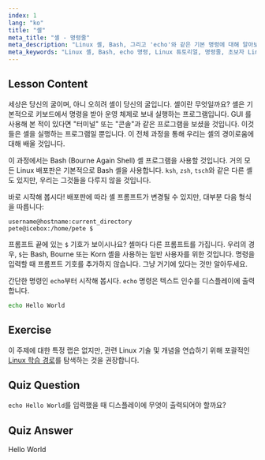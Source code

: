 ```yaml
---
index: 1
lang: "ko"
title: "셸"
meta_title: "셸 - 명령줄"
meta_description: "Linux 셸, Bash, 그리고 'echo'와 같은 기본 명령에 대해 알아보세요. 셸 프롬프트를 이해하고 이 초보자 친화적인 가이드로 Linux 여정을 시작하세요."
meta_keywords: "Linux 셸, Bash, echo 명령, Linux 튜토리얼, 명령줄, 초보자 Linux, 셸 프롬프트, Linux 가이드"
---
```


## Lesson Content

세상은 당신의 굴이며, 아니 오히려 셸이 당신의 굴입니다. 셸이란 무엇일까요? 셸은 기본적으로 키보드에서 명령을 받아 운영 체제로 보내 실행하는 프로그램입니다. GUI 를 사용해 본 적이 있다면 "터미널" 또는 "콘솔"과 같은 프로그램을 보셨을 것입니다. 이것들은 셸을 실행하는 프로그램일 뿐입니다. 이 전체 과정을 통해 우리는 셸의 경이로움에 대해 배울 것입니다.

이 과정에서는 Bash (Bourne Again Shell) 셸 프로그램을 사용할 것입니다. 거의 모든 Linux 배포판은 기본적으로 Bash 셸을 사용합니다. `ksh`, `zsh`, `tsch`와 같은 다른 셸도 있지만, 우리는 그것들을 다루지 않을 것입니다.

바로 시작해 봅시다! 배포판에 따라 셸 프롬프트가 변경될 수 있지만, 대부분 다음 형식을 따릅니다:

```plaintext
username@hostname:current_directory
pete@icebox:/home/pete $
```

프롬프트 끝에 있는 `$` 기호가 보이시나요? 셸마다 다른 프롬프트를 가집니다. 우리의 경우, `$`는 Bash, Bourne 또는 Korn 셸을 사용하는 일반 사용자를 위한 것입니다. 명령을 입력할 때 프롬프트 기호를 추가하지 않습니다. 그냥 거기에 있다는 것만 알아두세요.

간단한 명령인 `echo`부터 시작해 봅시다. `echo` 명령은 텍스트 인수를 디스플레이에 출력합니다.

```bash
echo Hello World
```

## Exercise

이 주제에 대한 특정 랩은 없지만, 관련 Linux 기술 및 개념을 연습하기 위해 포괄적인 [Linux 학습 경로](https://labex.io/ko/learn/linux)를 탐색하는 것을 권장합니다.

## Quiz Question

`echo Hello World`를 입력했을 때 디스플레이에 무엇이 출력되어야 할까요?

## Quiz Answer

Hello World
